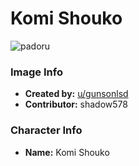 # Komi Shouko

![padoru](https://raw.githubusercontent.com/shadow578/Padoru-Padoru/master/Padoru/Padoru/miss-komi-is-bad-at-communication-komi-alt0.png "Komi Shouko")

### Image Info
* **Created by:**    [u/gunsonlsd](https://www.reddit.com/r/Padoru/comments/dypswz/komisan_komisan_wa_komyushou_desu/)
* **Contributor:**   shadow578

### Character Info
* **Name:**   Komi Shouko
